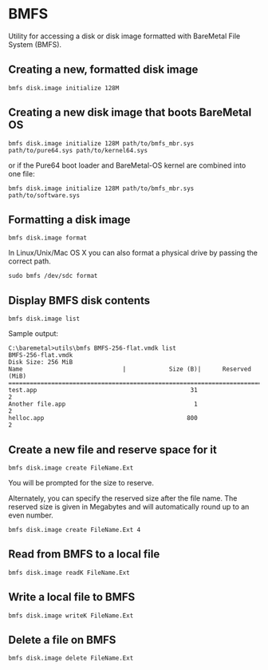 # BMFS

Utility for accessing a disk or disk image formatted with BareMetal File System (BMFS).


## Creating a new, formatted disk image

    bmfs disk.image initialize 128M


## Creating a new disk image that boots BareMetal OS

    bmfs disk.image initialize 128M path/to/bmfs_mbr.sys path/to/pure64.sys path/to/kernel64.sys

or if the Pure64 boot loader and BareMetal-OS kernel are combined into one file:

    bmfs disk.image initialize 128M path/to/bmfs_mbr.sys path/to/software.sys


## Formatting a disk image

	bmfs disk.image format

In Linux/Unix/Mac OS X you can also format a physical drive by passing the correct path.

	sudo bmfs /dev/sdc format


## Display BMFS disk contents

	bmfs disk.image list

Sample output:

	C:\baremetal>utils\bmfs BMFS-256-flat.vmdk list
	BMFS-256-flat.vmdk
	Disk Size: 256 MiB
	Name                            |            Size (B)|      Reserved (MiB)
	==========================================================================
	test.app                                           31                    2
	Another file.app                                    1                    2
	helloc.app                                        800                    2


## Create a new file and reserve space for it

	bmfs disk.image create FileName.Ext

You will be prompted for the size to reserve.

Alternately, you can specify the reserved size after the file name. The reserved size is given in Megabytes and will automatically round up to an even number.

	bmfs disk.image create FileName.Ext 4


## Read from BMFS to a local file

	bmfs disk.image readK FileName.Ext


## Write a local file to BMFS

	bmfs disk.image writeK FileName.Ext


## Delete a file on BMFS

	bmfs disk.image delete FileName.Ext

